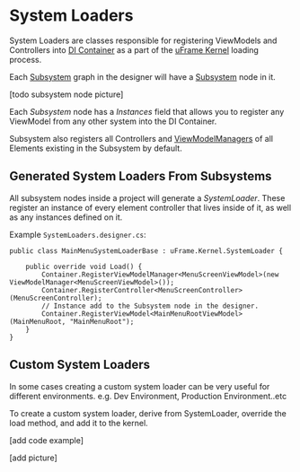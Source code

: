 # System Loaders

System Loaders are classes responsible for registering ViewModels and Controllers into [DI Container](di-ioc-container.md) as a part of the [uFrame Kernel](uframe-kernel.md) loading process.

Each [Subsystem](subsystems.md) graph in the designer will have a [Subsystem](nodes/subsystem-node.md) node in it.

[todo subsystem node picture]

Each _Subsystem_ node has a _Instances_ field that allows you to register any ViewModel from any other system into the DI Container.

Subsystem also registers all Controllers and [ViewModelManagers](classes/viewmodelmanager.md) of all Elements existing in the Subsystem by default.

## Generated System Loaders From Subsystems

All subsystem nodes inside a project will generate a _SystemLoader_. These register an instance of every element controller that lives inside of it, as well as any instances defined on it.

Example `SystemLoaders.designer.cs`:

```
public class MainMenuSystemLoaderBase : uFrame.Kernel.SystemLoader {

    public override void Load() {
        Container.RegisterViewModelManager<MenuScreenViewModel>(new ViewModelManager<MenuScreenViewModel>());
        Container.RegisterController<MenuScreenController>(MenuScreenController);
        // Instance add to the Subsystem node in the designer.
        Container.RegisterViewModel<MainMenuRootViewModel>(MainMenuRoot, "MainMenuRoot");
    }
}
```

## Custom System Loaders

In some cases creating a custom system loader can be very useful for different environments. e.g. Dev Environment, Production Environment..etc

To create a custom system loader, derive from SystemLoader, override the load method, and add it to the kernel.

[add code example]

[add picture]
